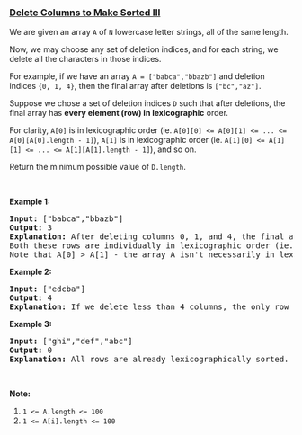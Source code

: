 ### [Delete Columns to Make Sorted III](https://leetcode.com/problems/delete-columns-to-make-sorted-iii)

<p>We are given an array&nbsp;<code>A</code> of <code>N</code> lowercase letter strings, all of the same length.</p>

<p>Now, we may choose any set of deletion indices, and for each string, we delete all the characters in those indices.</p>

<p>For example, if we have an array <code>A = [&quot;babca&quot;,&quot;bbazb&quot;]</code> and deletion indices <code>{0, 1, 4}</code>, then the final array after deletions is <code>[&quot;bc&quot;,&quot;az&quot;]</code>.</p>

<p>Suppose we chose a set of deletion indices <code>D</code> such that after deletions, the final array has <strong>every element (row) in&nbsp;lexicographic</strong> order.</p>

<p>For clarity, <code>A[0]</code> is in lexicographic order (ie. <code>A[0][0] &lt;= A[0][1] &lt;= ... &lt;= A[0][A[0].length - 1]</code>), <code>A[1]</code> is in lexicographic order (ie. <code>A[1][0] &lt;= A[1][1] &lt;= ... &lt;= A[1][A[1].length - 1]</code>), and so on.</p>

<p>Return the minimum possible value of <code>D.length</code>.</p>

<p>&nbsp;</p>

<div>
<p><strong>Example 1:</strong></p>

<pre>
<strong>Input: </strong><span id="example-input-1-1">[&quot;babca&quot;,&quot;bbazb&quot;]</span>
<strong>Output: </strong><span id="example-output-1">3</span>
<strong>Explanation: </strong>After deleting columns 0, 1, and 4, the final array is A = [&quot;bc&quot;, &quot;az&quot;].
Both these rows are individually in lexicographic order (ie. A[0][0] &lt;= A[0][1] and A[1][0] &lt;= A[1][1]).
Note that A[0] &gt; A[1] - the array A isn&#39;t necessarily in lexicographic order.
</pre>

<div>
<p><strong>Example 2:</strong></p>

<pre>
<strong>Input: </strong><span id="example-input-2-1">[&quot;edcba&quot;]</span>
<strong>Output: </strong><span id="example-output-2">4</span>
<strong>Explanation: </strong>If we delete less than 4 columns, the only row won&#39;t be lexicographically sorted.
</pre>

<div>
<p><strong>Example 3:</strong></p>

<pre>
<strong>Input: </strong><span id="example-input-3-1">[&quot;ghi&quot;,&quot;def&quot;,&quot;abc&quot;]</span>
<strong>Output: </strong><span id="example-output-3">0</span>
<strong>Explanation: </strong>All rows are already lexicographically sorted.
</pre>

<p>&nbsp;</p>
</div>
</div>
</div>

<p><strong>Note:</strong></p>

<ol>
	<li><code>1 &lt;= A.length &lt;= 100</code></li>
	<li><code>1 &lt;= A[i].length &lt;= 100</code></li>
</ol>